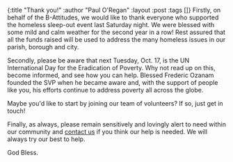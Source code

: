 {:title "Thank you!"
 :author "Paul O'Regan"
 :layout :post
 :tags []}
Firstly, on behalf of the B-Attitudes, we would like to thank everyone who supported the homeless sleep-out event last Saturday night. We were blessed with some mild and calm weather for the second year in a row! Rest assured that all the funds raised will be used to address the many homeless issues in our parish, borough and city.

Secondly, please be aware that next Tuesday, Oct. 17, is the UN International Day for the Eradication of Poverty. Why not read up on this, become informed, and see how you can help. Blessed Frederic Ozanam founded the SVP when he became aware and, with the support of people like you, his efforts continue to address poverty all across the globe.

Maybe you'd like to start by joining our team of volunteers? If so, just get in touch!

Finally, as always, please remain sensitively and lovingly alert to need within our community and [contact us](../../pages-output/contact/) if you think our help is needed. We will always try our best to help.

God Bless.
